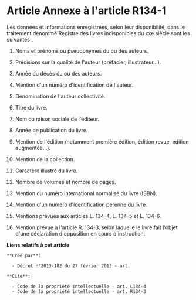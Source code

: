 # Article Annexe à l'article R134-1

Les données et informations enregistrées, selon leur disponibilité, dans le traitement dénommé Registre des livres
indisponibles du xxe siècle sont les suivantes : 

1. Noms et prénoms ou pseudonymes du ou des auteurs. 

2. Précisions sur la qualité de l'auteur (préfacier, illustrateur...). 

3. Année du décès du ou des auteurs. 

4. Mention d'un numéro d'identification de l'auteur. 

5. Dénomination de l'auteur collectivité. 

6. Titre du livre. 

7. Nom ou raison sociale de l'éditeur. 

8. Année de publication du livre. 

9. Mention de l'édition (notamment première édition, édition revue, édition augmentée...). 

10. Mention de la collection. 

11. Caractère illustré du livre. 

12. Nombre de volumes et nombre de pages. 

13. Mention du numéro international normalisé du livre (ISBN). 

14. Mention d'un numéro d'identification pérenne du livre. 

15. Mentions prévues aux articles L. 134-4, L. 134-5 et L. 134-6.

16. Mention prévue à l'article R. 134-3, selon laquelle le livre fait l'objet d'une déclaration d'opposition en cours
d'instruction.

**Liens relatifs à cet article**

	**Créé par**:

	  - Décret n°2013-182 du 27 février 2013 - art.

	**Cite**:

	  - Code de la propriété intellectuelle - art. L134-4
	  - Code de la propriété intellectuelle - art. R134-3
